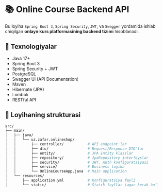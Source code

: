 # 📚 Online Course Backend API

Bu loyiha `Spring Boot 3`, `Spring Security`, `JWT`, va `Swagger` yordamida ishlab chiqilgan **onlayn kurs platformasining backend tizimi** hisoblanadi.

## 🚀 Texnologiyalar

- Java 17+
- Spring Boot 3
- Spring Security + JWT
- PostgreSQL
- Swagger UI (API Documentation)
- Maven
- Hibernate (JPA)
- Lombok
- RESTful API

## 📂 Loyihaning strukturasi

```bash
src/
├── main/
│   ├── java/
│   │   └── uz.zafar.onlineshop/
│   │       ├── controller/           # API endpoint'lar
│   │       ├── dto/                  # Request/Response DTO'lar
│   │       ├── entity/               # JPA Entity klasslar
│   │       ├── repository/           # JpaRepository interfeyslar
│   │       ├── security/             # JWT, Auth konfiguratsiyasi
│   │       ├── service/              # Business logika
│   │       └── OnlineCourseApp.java  # Main application
│   └── resources/
│       ├── application.yml           # Konfiguratsiya fayli
│       └── static/                   # Statik fayllar (agar kerak bo‘lsa)
